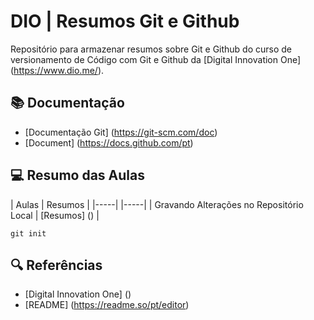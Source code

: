 
# DIO | Resumos Git e Github

Repositório para armazenar resumos sobre Git e Github do curso de versionamento de Código com Git e Github da [Digital Innovation One] (https://www.dio.me/).

## 📚 Documentação
- [Documentação Git] (https://git-scm.com/doc)
- [Document] (https://docs.github.com/pt)

## 💻 Resumo das Aulas

| Aulas  | Resumos | 
|-----| |-----|
| Gravando Alterações no Repositório Local | [Resumos]
() | 

```
git init
``` 

## 🔍 Referências
- [Digital Innovation One] ()
- [README] (https://readme.so/pt/editor)